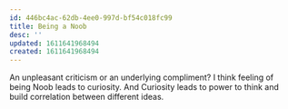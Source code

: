 ```yaml
---
id: 446bc4ac-62db-4ee0-997d-bf54c018fc99
title: Being a Noob
desc: ''
updated: 1611641968494
created: 1611641968494
---
```


An unpleasant criticism or an underlying compliment?
I think feeling of being Noob leads to curiosity. 
And Curiosity leads to power to think and build correlation between different ideas.
